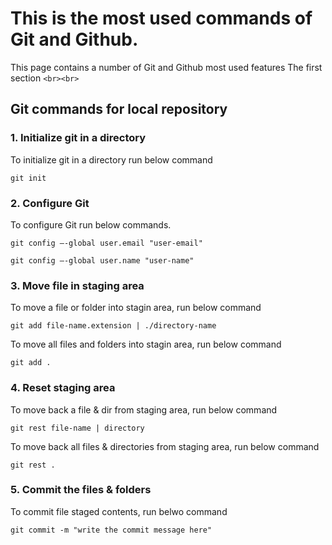 # This is the most used commands of Git and Github. 
This page contains a number of Git and Github most used features 
The first section
`<br><br>`
## Git commands for local repository
### 1. Initialize git in a directory 
To initialize git in a directory run below command 

```
git init  
```




### 2. Configure Git 
To configure Git run below commands. 
```
git config –-global user.email "user-email" 
```
```
git config –-global user.name "user-name"  
```



### 3. Move file in staging area 
To move a file or folder into stagin area, run below command

```
git add file-name.extension | ./directory-name
```

To move all files and folders into stagin area, run below command
```
git add .
```


### 4. Reset staging area
To move back a file & dir from staging area, run below command 
```
git rest file-name | directory
```
To move back all files & directories from staging area, run below command 
```
git rest .
```


### 5. Commit the files & folders 
To commit file staged contents, run belwo command
```
git commit -m "write the commit message here"
```
